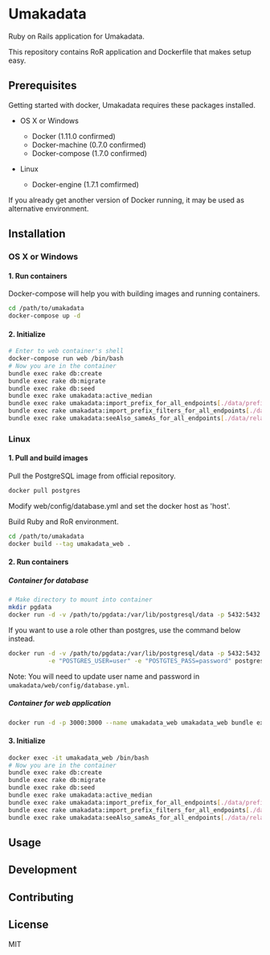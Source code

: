 # Umakadata

Ruby on Rails application for Umakadata.

This repository contains RoR application and Dockerfile that makes setup easy.

## Prerequisites

Getting started with docker, Umakadata requires these packages installed.

- OS X or Windows

    - Docker (1.11.0 confirmed)
    - Docker-machine (0.7.0 confirmed)
    - Docker-compose (1.7.0 confirmed)

- Linux

    - Docker-engine (1.7.1 comfirmed)

If you already get another version of Docker running, it may be used as alternative environment.

## Installation

### OS X or Windows

#### 1. Run containers

Docker-compose will help you with building images and running containers.
```bash
cd /path/to/umakadata
docker-compose up -d
```

#### 2. Initialize

```bash
# Enter to web container's shell
docker-compose run web /bin/bash
# Now you are in the container
bundle exec rake db:create
bundle exec rake db:migrate
bundle exec rake db:seed
bundle exec rake umakadata:active_median
bundle exec rake umakadata:import_prefix_for_all_endpoints[./data/prefixes]
bundle exec rake umakadata:import_prefix_filters_for_all_endpoints[./data/prefix_filters]
bundle exec rake umakadata:seeAlso_sameAs_for_all_endpoints[./data/relations]
```

### Linux

#### 1. Pull and build images

Pull the PostgreSQL image from official repository.
```bash
docker pull postgres
```

Modify web/config/database.yml and set the docker host as 'host'.

Build Ruby and RoR environment.
```bash
cd /path/to/umakadata
docker build --tag umakadata_web .
```

#### 2. Run containers

##### Container for database

```bash
# Make directory to mount into container
mkdir pgdata
docker run -d -v /path/to/pgdata:/var/lib/postgresql/data -p 5432:5432 --name umakadata_db postgres
```

If you want to use a role other than postgres, use the command below instead.
```bash
docker run -d -v /path/to/pgdata:/var/lib/postgresql/data -p 5432:5432 --name umakadata_db \
           -e "POSTGRES_USER=user" -e "POSTGTES_PASS=password" postgres
```

Note: You will need to update user name and password in `umakadata/web/config/database.yml`.

##### Container for web application

```bash
docker run -d -p 3000:3000 --name umakadata_web umakadata_web bundle exec rails s -p 3000 -b '0.0.0.0'
```

#### 3. Initialize

```bash
docker exec -it umakadata_web /bin/bash
# Now you are in the container
bundle exec rake db:create
bundle exec rake db:migrate
bundle exec rake db:seed
bundle exec rake umakadata:active_median
bundle exec rake umakadata:import_prefix_for_all_endpoints[./data/prefixes]
bundle exec rake umakadata:import_prefix_filters_for_all_endpoints[./data/prefix_filters]
bundle exec rake umakadata:seeAlso_sameAs_for_all_endpoints[./data/relations]
```

## Usage


## Development


## Contributing


## License

MIT
